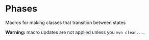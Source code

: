 # Phases

Macros for making classes that transition between states

**Warning:** macro updates are not applied unless you `mvn clean...`.

